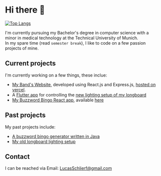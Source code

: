 # Hi there 👋
<!--
[![Lucas Schlierf's GitHub stats](https://github-readme-stats.vercel.app/api?username=LSchlierf&count_private=true&show_icons=true&theme=github_dark)](https://github.com/anuraghazra/github-readme-stats)
-->
[![Top Langs](https://github-readme-stats.vercel.app/api/top-langs/?username=LSchlierf&theme=github_dark&layout=compact&langs_count=6)](https://github.com/anuraghazra/github-readme-stats)

I'm currently pursuing my Bachelor's degree in computer science with a minor in medical technology at the Technical University of Munich.  
In my spare time (read `semester break`), I like to code on a few passion projects of mine.

## Current projects

I'm currently working on a few things, these inclue:

- [My Band's Website](https://www.github.com/lschlierf/sevenheaven), developed using React.js and Express.js, [hosted on vercel](https://www.sevenheaven.band).
- A [Flutter app](https://github.com/LSchlierf/LED-Controller) for controlling the [new lighting setup of my longboard](https://github.com/LSchlierf/Glowboard-Bluetooth)
- [My Buzzword Bingo React app](https://github.com/LSchlierf/Bingo), available [here](https://bs-bingo.vercel.app)

## Past projects

My past projects include:

- [A buzzword bingo generator written in Java](https://github.com/LSchlierf/Bingo-Java)
- [My old longboard lighting setup](https://github.com/LSchlierf/Glowboard)

## Contact

I can be reached via Email: [LucasSchlierf@gmail.com](mailto:LucasSchlierf@gmail.com)
